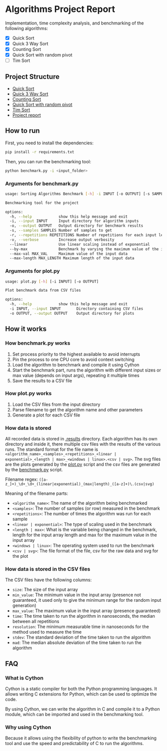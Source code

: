 # Algorithms Project Report

Implementation, time complexity analysis, and benchmarking of the following algorithms:

- [x] Quick Sort
- [x] Quick 3 Way Sort
- [x] Counting Sort
- [x] Quick Sort with random pivot
- [ ] Tim Sort

## Project Structure

- [Quick Sort](/quick_sort)
- [Quick 3 Way Sort](/quick_3way_sort)
- [Counting Sort](/counting_sort)
- [Quick Sort with random pivot](/quick_sort_random_pivot)
- [Tim Sort](/tim_sort)
- [Project report](/docs)

## How to run

First, you need to install the dependencies:

```bash
pip install -r requirements.txt
```

Then, you can run the benchmarking tool:

```bash
python benchmark.py -i <input_folder>
```

### Arguments for benchmark.py

```bash
usage: Sorting Algorithms Benchmark [-h] -i INPUT [-o OUTPUT] [-s SAMPLES] [-r REPETITIONS] [-v] [--linear] [--by-max] [--max-val MAX_VAL] [--max-length MAX_LENGTH]

Benchmarking tool for the project

options:
  -h, --help            show this help message and exit
  -i, --input INPUT     Input directory for algorithm inputs
  -o, --output OUTPUT   Output directory for benchmark results
  -s, --samples SAMPLES Number of samples to get
  -r, --repetitions REPETITIONS Number of repetitions for each input length to run
  -v, --verbose         Increase output verbosity
  --linear              Use linear scaling instead of exponential
  --by-max              Benchmark by varying the maximum value of the input data
  --max-val MAX_VAL     Maximum value of the input data
  --max-length MAX_LENGTH Maximum length of the input data
```

### Arguments for plot.py

```bash
usage: plot.py [-h] [-i INPUT] [-o OUTPUT]

Plot benchmark data from CSV files

options:
  -h, --help            show this help message and exit
  -i INPUT, --input INPUT       Directory containing CSV files
  -o OUTPUT, --output OUTPUT    Output directory for plots
```

## How it works

### How benchmark.py works

1. Set process priority to the highest available to avoid interrupts
2. Pin the process to one CPU core to avoid context switching
3. Load the algorithm to benchmark and compile it using Cython
4. Start the benchmark part, runs the algorithm with different input sizes or max value (depends on input args),
   repeating it multiple times
5. Save the results to a CSV file

### How plot.py works

1. Load the CSV files from the input directory
2. Parse filename to get the algorithm name and other parameters
3. Generate a plot for each CSV file

### How data is stored

All recorded data is stored in [.results](/.results) directory. Each algorithm has its own directory and inside it,
there multiple csv files with the results of the various runs.
The standard format for the file name is
`<algorithm_name>_<samples>_<repetitions>_<linear | exponential>_<length | max>_<windows | linux>.<csv | svg>`. The svg
files are the plots generated by the [plot.py](/plot.py) script and the csv files are generated by
the [benchmark.py](/benchmark.py) script.

Filename regex: `([a-z_]+)_\d+_\d+_(linear|exponential)_(max|length)_([a-z]+)\.(csv|svg)`

Meaning of the filename parts:

- `<algorithm_name>`: The name of the algorithm being benchmarked
- `<samples>`: The number of samples (or row) measured in the benchmark
- `<repetitions>`: The number of times the algorithm was run for each sample
- `<linear | exponential>`: The type of scaling used in the benchmark
- `<length | max>`: What is the variable being changed in the benchmark, length for the input array length and max for
  the maximum value in the input array
- `<windows | linux>`: The operating system used to run the benchmark
- `<csv | svg>`: The file format of the file, csv for the raw data and svg for the plot

### How data is stored in the CSV files

The CSV files have the following columns:

- `size`: The size of the input array
- `min_value`: The minimum value in the input array (presence not guaranteed, it used only to give the minimum range for
  the random input generation)
- `max_value`: The maximum value in the input array (presence guaranteed)
- `time`: The time taken to run the algorithm in nanoseconds, the median between all repetitions
- `resolution`: The minimum measurable time in nanoseconds for the method used to measure the time
- `stdev`: The standard deviation of the time taken to run the algorithm
- `mad`: The median absolute deviation of the time taken to run the algorithm

## FAQ

### What is Cython

Cython is a static compiler for both the Python programming languages.
It allows writing C extensions for Python, which can be used to optimize the code.

By using Cython, we can write the algorithm in C and compile it to a Python module,
which can be imported and used in the benchmarking tool.

### Why using Cython

Because it allows using the flexibility of python to write the benchmarking tool
and use the speed and predictability of C to run the algorithms.
